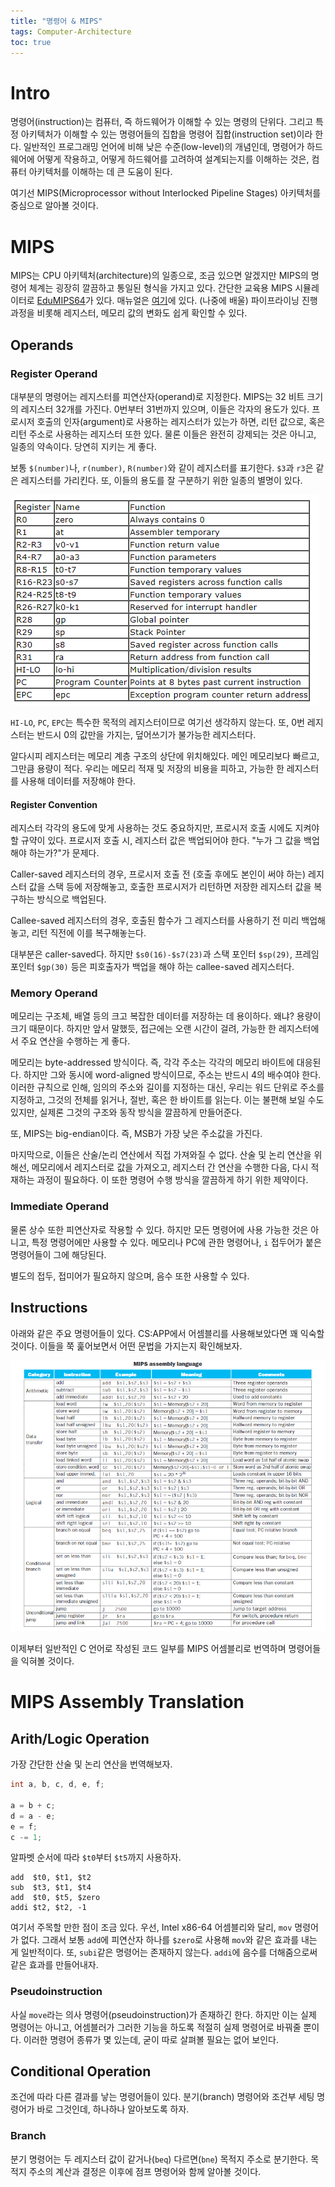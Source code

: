 ```yaml
---
title: "명령어 & MIPS"
tags: Computer-Architecture
toc: true
---
```


# Intro
명령어(instruction)는 컴퓨터, 즉 하드웨어가 이해할 수 있는 명령의 단위다. 그리고 특정 아키텍처가 이해할 수 있는 명령어들의 집합을 명령어 집합(instruction set)이라 한다. 일반적인 프로그래밍 언어에 비해 낮은 수준(low-level)의 개념인데, 명령어가 하드웨어에 어떻게 작용하고, 어떻게 하드웨어를 고려하여 설계되는지를 이해하는 것은, 컴퓨터 아키텍처를 이해하는 데 큰 도움이 된다.

여기선 MIPS(Microprocessor without Interlocked Pipeline Stages) 아키텍처를 중심으로 알아볼 것이다. 


# MIPS
MIPS는 CPU 아키텍처(architecture)의 일종으로, 조금 있으면 알겠지만 MIPS의 명령어 체계는 굉장히 깔끔하고 통일된 형식을 가지고 있다. 간단한 교육용 MIPS 시뮬레이터로 [EduMIPS64](https://github.com/lupino3/edumips64/releases/download/v1.2.6/edumips64-1.2.6-standalone.jar)가 있다. 매뉴얼은 [여기](https://github.com/lupino3/edumips64/releases/download/v1.2.6/edumips64-1.2.6-en.pdf)에 있다. (나중에 배울) 파이프라이닝 진행 과정을 비롯해 레지스터, 메모리 값의 변화도 쉽게 확인할 수 있다.

## Operands
### Register Operand
대부분의 명령어는 레지스터를 피연산자(operand)로 지정한다. MIPS는 32 비트 크기의 레지스터 32개를 가진다. 0번부터 31번까지 있으며, 이들은 각자의 용도가 있다. 프로시저 호출의 인자(argument)로 사용하는 레지스터가 있는가 하면, 리턴 값으로, 혹은 리턴 주소로 사용하는 레지스터 또한 있다. 물론 이들은 완전히 강제되는 것은 아니고, 일종의 약속이다. 당연히 지키는 게 좋다.

보통 `$(number)`나, `r(number)`, `R(number)`와 같이 레지스터를 표기한다. `$3`과 `r3`은 같은 레지스터를 가리킨다. 또, 이들의 용도를 잘 구분하기 위한 일종의 별명이 있다.

![](/imgs/ca/ca44.png)

`HI-LO`, `PC`, `EPC`는 특수한 목적의 레지스터이므로 여기선 생각하지 않는다. 또, 0번 레지스터는 반드시 0의 값만을 가지는, 덮어쓰기가 불가능한 레지스터다. 

알다시피 레지스터는 메모리 계층 구조의 상단에 위치해있다. 메인 메모리보다 빠르고, 그만큼 용량이 적다. 우리는 메모리 적재 및 저장의 비용을 피하고, 가능한 한 레지스터를 사용해 데이터를 저장해야 한다. 

#### Register Convention
레지스터 각각의 용도에 맞게 사용하는 것도 중요하지만, 프로시저 호출 시에도 지켜야 할 규약이 있다. 프로시저 호출 시, 레지스터 값은 백업되어야 한다. "누가 그 값을 백업해야 하는가?"가 문제다.

Caller-saved 레지스터의 경우, 프로시저 호출 전 (호출 후에도 본인이 써야 하는) 레지스터 값을 스택 등에 저장해놓고, 호출한 프로시저가 리턴하면 저장한 레지스터 값을 복구하는 방식으로 백업된다.

Callee-saved 레지스터의 경우, 호출된 함수가 그 레지스터를 사용하기 전 미리 백업해놓고, 리턴 직전에 이를 복구해놓는다.

대부분은 caller-saved다. 하지만 `$s0(16)-$s7(23)`과 스택 포인터 `$sp(29)`, 프레임 포인터 `$gp(30)` 등은 피호출자가 백업을 해야 하는 callee-saved 레지스터다.

### Memory Operand
메모리는 구조체, 배열 등의 크고 복잡한 데이터를 저장하는 데 용이하다. 왜냐? 용량이 크기 때문이다. 하지만 앞서 말했듯, 접근에는 오랜 시간이 걸려, 가능한 한 레지스터에서 주요 연산을 수행하는 게 좋다.

메모리는 byte-addressed 방식이다. 즉, 각각 주소는 각각의 메모리 바이트에 대응된다. 하지만 그와 동시에 word-aligned 방식이므로, 주소는 반드시 4의 배수여야 한다. 이러한 규칙으로 인해, 임의의 주소와 길이를 지정하는 대신, 우리는 워드 단위로 주소를 지정하고, 그것의 전체를 읽거나, 절반, 혹은 한 바이트를 읽는다. 이는 불편해 보일 수도 있지만, 실제론 그것의 구조와 동작 방식을 깔끔하게 만들어준다.

또, MIPS는 big-endian이다. 즉, MSB가 가장 낮은 주소값을 가진다. 

마지막으로, 이들은 산술/논리 연산에서 직접 가져와질 수 없다. 산술 및 논리 연산을 위해선, 메모리에서 레지스터로 값을 가져오고, 레지스터 간 연산을 수행한 다음, 다시 적재하는 과정이 필요하다. 이 또한 명령어 수행 방식을 깔끔하게 하기 위한 제약이다.

### Immediate Operand
물론 상수 또한 피연산자로 작용할 수 있다. 하지만 모든 명령어에 사용 가능한 것은 아니고, 특정 명령어에만 사용할 수 있다. 메모리나 PC에 관한 명령어나, `i` 접두어가 붙은 명령어들이 그에 해당된다.

별도의 접두, 접미어가 필요하지 않으며, 음수 또한 사용할 수 있다.

## Instructions
아래와 같은 주요 명령어들이 있다. CS:APP에서 어셈블리를 사용해보았다면 꽤 익숙할 것이다. 이들을 쭉 훑어보면서 어떤 문법을 가지는지 확인해보자.

![](/imgs/ca/ca43.png)

이제부터 일반적인 C 언어로 작성된 코드 일부를 MIPS 어셈블리로 번역하며 명령어들을 익혀볼 것이다.


# MIPS Assembly Translation
## Arith/Logic Operation
가장 간단한 산술 및 논리 연산을 번역해보자.
```C
int a, b, c, d, e, f;

a = b + c;
d = a - e;
e = f;
c -= 1;
```
알파벳 순서에 따라 `$t0`부터 `$t5`까지 사용하자.
```
add  $t0, $t1, $t2
sub  $t3, $t1, $t4
add  $t0, $t5, $zero
addi $t2, $t2, -1
```
여기서 주목할 만한 점이 조금 있다. 우선, Intel x86-64 어셈블리와 달리, `mov` 명령어가 없다. 그래서 보통 `add`에 피연산자 하나를 `$zero`로 사용해 `mov`와 같은 효과를 내는 게 일반적이다. 또, `subi`같은 명령어는 존재하지 않는다. `addi`에 음수를 더해줌으로써 같은 효과를 만들어내자.

### Pseudoinstruction
사실 `move`라는 의사 명령어(pseudoinstruction)가 존재하긴 한다. 하지만 이는 실제 명령어는 아니고, 어셈블러가 그러한 기능을 하도록 적절히 실제 명령어로 바꿔줄 뿐이다. 이러한 명령어 종류가 몇 있는데, 굳이 따로 살펴볼 필요는 없어 보인다.

## Conditional Operation
조건에 따라 다른 결과를 낳는 명령어들이 있다. 분기(branch) 명령어와 조건부 세팅 명령어가 바로 그것인데, 하나하나 알아보도록 하자.

### Branch
분기 명령어는 두 레지스터 값이 같거나(`beq`) 다르면(`bne`) 목적지 주소로 분기한다. 목적지 주소의 계산과 결정은 이후에 점프 명령어와 함께 알아볼 것이다.
